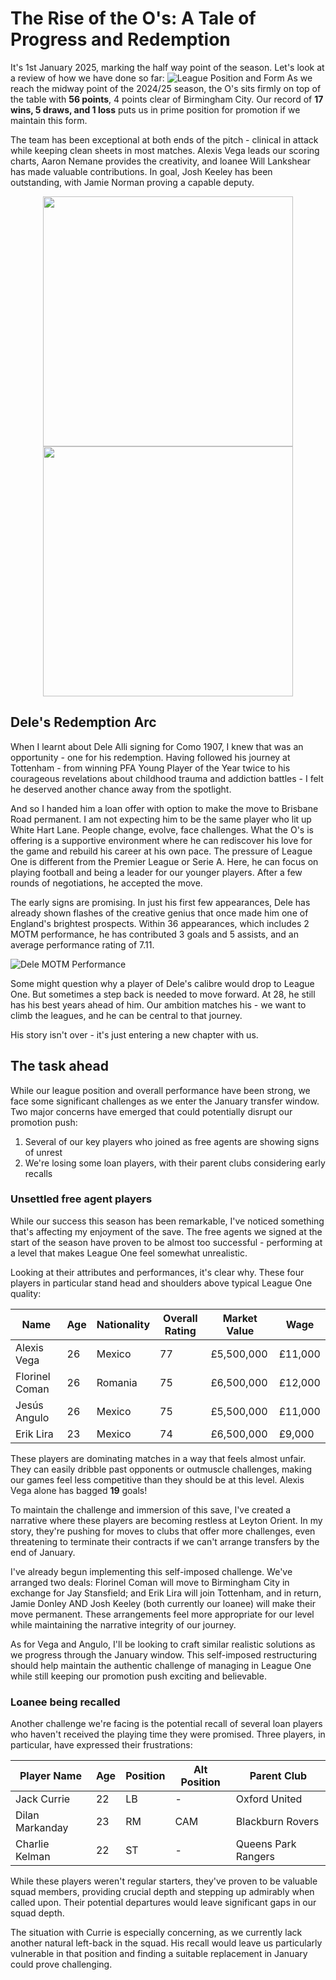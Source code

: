 # The Rise of the O's: A Tale of Progress and Redemption

It's 1st January 2025, marking the half way point of the season. Let's look at a review of how we have done so far:
![League Position and Form](https://github.com/alfred1137/LOFC-CM-202503/wiki/Resources/Leyton_Orient_CM-20250101_1.png)
As we reach the midway point of the 2024/25 season, the O's sits firmly on top of the table with **56 points**, 4 points clear of Birmingham City. Our record of **17 wins, 5 draws, and 1 loss** puts us in prime position for promotion if we maintain this form.

The team has been exceptional at both ends of the pitch - clinical in attack while keeping clean sheets in most matches. Alexis Vega leads our scoring charts, Aaron Nemane provides the creativity, and loanee Will Lankshear has made valuable contributions. In goal, Josh Keeley has been outstanding, with Jamie Norman proving a capable deputy.

<div align="center">
  <img src="https://github.com/alfred1137/LOFC-CM-202503/wiki/Resources/Lankshear_MOTM_20241221.png" width="400"> <img src="https://github.com/alfred1137/LOFC-CM-202503/wiki/Resources/Keeley_SNS_20241216.png" width="400">
</div>

## Dele's Redemption Arc

When I learnt about Dele Alli signing for Como 1907, I knew that was an opportunity - one for his redemption. Having followed his journey at Tottenham - from winning PFA Young Player of the Year twice to his courageous revelations about childhood trauma and addiction battles - I felt he deserved another chance away from the spotlight.

And so I handed him a loan offer with option to make the move to Brisbane Road permanent. I am not expecting him to be the same player who lit up White Hart Lane. People change, evolve, face challenges. What the O's is offering is a supportive environment where he can rediscover his love for the game and rebuild his career at his own pace. The pressure of League One is different from the Premier League or Serie A. Here, he can focus on playing football and being a leader for our younger players. After a few rounds of negotiations, he accepted the move.

The early signs are promising. In just his first few appearances, Dele has already shown flashes of the creative genius that once made him one of England's brightest prospects. Within 36 appearances, which includes 2 MOTM performance, he has contributed 3 goals and 5 assists, and an average performance rating of 7.11.

![Dele MOTM Performance](https://github.com/alfred1137/LOFC-CM-202503/wiki/Resources/Dele_MOTM_20241207.png)

Some might question why a player of Dele's calibre would drop to League One. But sometimes a step back is needed to move forward. At 28, he still has his best years ahead of him. Our ambition matches his - we want to climb the leagues, and he can be central to that journey.

 His story isn't over - it's just entering a new chapter with us.

## The task ahead

While our league position and overall performance have been strong, we face some significant challenges as we enter the January transfer window. Two major concerns have emerged that could potentially disrupt our promotion push:

1. Several of our key players who joined as free agents are showing signs of unrest
2. We're losing some loan players, with their parent clubs considering early recalls

### Unsettled free agent players

While our success this season has been remarkable, I've noticed something that's affecting my enjoyment of the save. The free agents we signed at the start of the season have proven to be almost too successful - performing at a level that makes League One feel somewhat unrealistic.

Looking at their attributes and performances, it's clear why. These four players in particular stand head and shoulders above typical League One quality:

| Name | Age | Nationality | Overall Rating | Market Value | Wage |
|------|-----|------------|-----|--------------|------|
| Alexis Vega | 26 | Mexico | 77 | £5,500,000 | £11,000 |
| Florinel Coman | 26 | Romania | 75 | £6,500,000 | £12,000 |
| Jesús Angulo | 26 | Mexico | 75 | £5,500,000 | £11,000 |
| Erik Lira | 23 | Mexico | 74 | £6,500,000 | £9,000 |

These players are dominating matches in a way that feels almost unfair. They can easily dribble past opponents or outmuscle challenges, making our games feel less competitive than they should be at this level. Alexis Vega alone has bagged **19** goals!

To maintain the challenge and immersion of this save, I've created a narrative where these players are becoming restless at Leyton Orient. In my story, they're pushing for moves to clubs that offer more challenges, even threatening to terminate their contracts if we can't arrange transfers by the end of January.

I've already begun implementing this self-imposed challenge. We've arranged two deals: Florinel Coman will move to Birmingham City in exchange for Jay Stansfield; and Erik Lira will join Tottenham, and in return, Jamie Donley AND Josh Keeley (both currently our loanee) will make their move permanent. These arrangements feel more appropriate for our level while maintaining the narrative integrity of our journey.

As for Vega and Angulo, I'll be looking to craft similar realistic solutions as we progress through the January window. This self-imposed restructuring should help maintain the authentic challenge of managing in League One while still keeping our promotion push exciting and believable.

### Loanee being recalled

Another challenge we're facing is the potential recall of several loan players who haven't received the playing time they were promised. Three players, in particular, have expressed their frustrations:

| Player Name | Age | Position | Alt Position | Parent Club |
|------------|-----|----------|--------------|-------------|
| Jack Currie | 22 | LB | - | Oxford United |
| Dilan Markanday | 23 | RM | CAM | Blackburn Rovers |
| Charlie Kelman | 22 | ST | - | Queens Park Rangers |

While these players weren't regular starters, they've proven to be valuable squad members, providing crucial depth and stepping up admirably when called upon. Their potential departures would leave significant gaps in our squad depth.

The situation with Currie is especially concerning, as we currently lack another natural left-back in the squad. His recall would leave us particularly vulnerable in that position and finding a suitable replacement in January could prove challenging.
